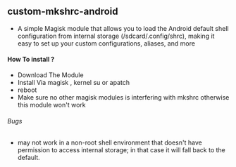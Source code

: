 ## custom-mkshrc-android
- A simple Magisk module that allows you to load the Android default shell configuration from internal storage (/sdcard/.config/shrc), making it easy to set up your custom configurations, aliases, and more

#### How To install ?
- Download The Module
- Install Via magisk , kernel su or apatch
- reboot
- Make sure no other magisk modules is interfering with mkshrc otherwise this module won't work

###### Bugs
-  may not work in a non-root shell environment that doesn't have permission to access internal storage; in that case it will fall back to the default.

